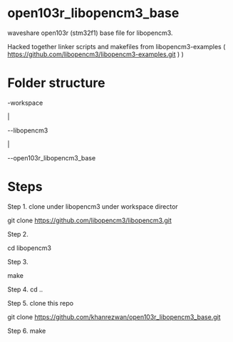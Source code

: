 # open103r_libopencm3_base
waveshare open103r (stm32f1) base file for libopencm3.

Hacked together linker scripts and makefiles from libopencm3-examples ( https://github.com/libopencm3/libopencm3-examples.git ) )

# Folder structure

-workspace
 
  |
 
   \--libopencm3
 
  |
 
   \--open103r_libopencm3_base

# Steps 

Step 1. clone under libopencm3 under workspace director
  
  git clone https://github.com/libopencm3/libopencm3.git

Step 2. 
  
  cd libopencm3

Step 3.
  
  make

Step 4. cd ..

Step 5. clone this repo
  
  git clone https://github.com/khanrezwan/open103r_libopencm3_base.git

Step 6. make
